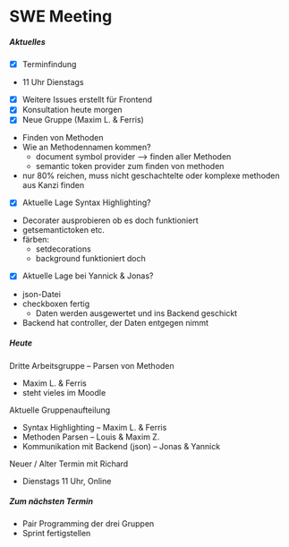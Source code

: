 # SWE Meeting

##### Aktuelles

- [x] Terminfindung
- 11 Uhr Dienstags
- [x] Weitere Issues erstellt für Frontend
- [x] Konsultation heute morgen
- [x] Neue Gruppe (Maxim L. & Ferris)
- Finden von Methoden
- Wie an Methodennamen kommen?
    - document symbol provider —> finden aller Methoden
    - semantic token provider zum finden von methoden
- nur 80% reichen, muss nicht geschachtelte oder komplexe methoden aus Kanzi finden
- [x] Aktuelle Lage Syntax Highlighting?
- Decorater ausprobieren ob es doch funktioniert
- getsemantictoken etc.
- färben:
    - setdecorations
    - background funktioniert doch
- [x] Aktuelle Lage bei Yannick & Jonas?
- json-Datei
- checkboxen fertig
    - Daten werden ausgewertet und ins Backend geschickt
- Backend hat controller, der Daten entgegen nimmt

##### Heute

Dritte Arbeitsgruppe – Parsen von Methoden
- Maxim L. & Ferris
- steht vieles im Moodle

Aktuelle Gruppenaufteilung
- Syntax Highlighting – Maxim L. & Ferris
- Methoden Parsen – Louis & Maxim Z.
- Kommunikation mit Backend (json) – Jonas & Yannick

Neuer / Alter Termin mit Richard
- Dienstags 11 Uhr, Online

##### Zum nächsten Termin

- Pair Programming der drei Gruppen
- Sprint fertigstellen

